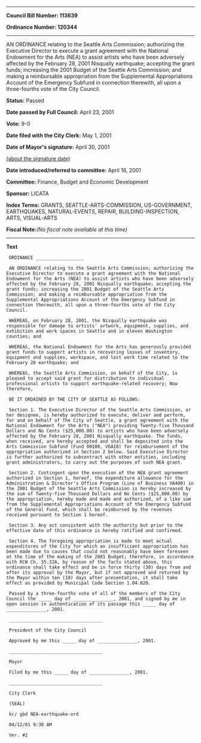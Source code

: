 

********

**Council Bill Number: 113639**
   
**Ordinance Number: 120344**
********

 AN ORDINANCE relating to the Seattle Arts Commission; authorizing the Executive Director to execute a grant agreement with the National Endowment for the Arts (NEA) to assist artists who have been adversely affected by the February 28, 2001 Nisqually earthquake; accepting the grant funds; increasing the 2001 Budget of the Seattle Arts Commission; and making a reimbursable appropriation from the Supplemental Appropriations Account of the Emergency Subfund in connection therewith, all upon a three-fourths vote of the City Council.

**Status:** Passed
   
**Date passed by Full Council:** April 23, 2001
   
**Vote:** 9-0
   
**Date filed with the City Clerk:** May 1, 2001
   
**Date of Mayor's signature:** April 30, 2001
   
[(about the signature date)](/~public/approvaldate.htm)
   
   
   
**Date introduced/referred to committee:** April 16, 2001
   
**Committee:** Finance, Budget and Economic Development
   
**Sponsor:** LICATA
   
   
**Index Terms:** GRANTS, SEATTLE-ARTS-COMMISSION, US-GOVERNMENT, EARTHQUAKES, NATURAL-EVENTS, REPAIR, BUILDING-INSPECTION, ARTS, VISUAL-ARTS

**Fiscal Note:**_(No fiscal note available at this time)_

********

**Text**
   
```
 ORDINANCE __________________

 AN ORDINANCE relating to the Seattle Arts Commission; authorizing the Executive Director to execute a grant agreement with the National Endowment for the Arts (NEA) to assist artists who have been adversely affected by the February 28, 2001 Nisqually earthquake; accepting the grant funds; increasing the 2001 Budget of the Seattle Arts Commission; and making a reimbursable appropriation from the Supplemental Appropriations Account of the Emergency Subfund in connection therewith, all upon a three-fourths vote of the City Council.

 WHEREAS, on February 28, 2001, the Nisqually earthquake was responsible for damage to artists' artwork, equipment, supplies, and exhibition and work spaces in Seattle and in eleven Washington counties; and

 WHEREAS, the National Endowment for the Arts has generously provided grant funds to support artists in recovering losses of inventory, equipment and supplies, workspace, and lost work time related to the February 28 earthquake; and

 WHEREAS, the Seattle Arts Commission, on behalf of the City, is pleased to accept said grant for distribution to individual professional artists to support earthquake-related recovery; Now therefore,

 BE IT ORDAINED BY THE CITY OF SEATTLE AS FOLLOWS:

 Section 1. The Executive Director of the Seattle Arts Commission, or her designee, is hereby authorized to execute, deliver and perform, for and on behalf of The City of Seattle, a grant agreement with the National Endowment for the Arts ("NEA") providing Twenty-five Thousand Dollars and No Cents ($25,000.00) to artists who have been adversely affected by the February 28, 2001 Nisqually earthquake. The funds, when received, are hereby accepted and shall be deposited into the Arts Commission Subfund (Fund 00100, V6A10) for reimbursement of the appropriation authorized in Section 2 below. Said Executive Director is further authorized to subcontract with other entities, including grant administrators, to carry out the purposes of such NEA grant.

 Section 2. Contingent upon the execution of the NEA grant agreement authorized in Section 1, hereof, the expenditure allowance for the Administration & Director's Office Program (Line of Business VA400) in the 2001 Budget of the Seattle Arts Commission is hereby increased by the sum of Twenty-five Thousand Dollars and No Cents ($25,000.00) by the appropriation, hereby made and made and authorized, of a like sum from the Supplemental Appropriations Account of the Emergency Subfund of the General Fund, which shall be reimbursed by the revenues received pursuant to Section 1 hereof.

 Section 3. Any act consistent with the authority but prior to the effective date of this ordinance is hereby ratified and confirmed.

 Section 4. The foregoing appropriation is made to meet actual expenditures of the City for which an insufficient appropriation has been made due to causes that could not reasonably have been foreseen at the time of the making of the 2001 Budget; therefore, in accordance with RCW Ch. 35.32A, by reason of the facts stated above, this ordinance shall take effect and be in force thirty (30) days from and after its approval by the Mayor, but if not approved and returned by the Mayor within ten (10) days after presentation, it shall take effect as provided by Municipal Code Section 1.04.020.

 Passed by a three-fourths vote of all of the members of the City Council the _____ day of _______________, 2001, and signed by me in open session in authentication of its passage this _____ day of _______________, 2001.

 ___________________________________

 President of the City Council

 Approved by me this _____ day of _______________, 2001.

 ___________________________________

 Mayor

 Filed by me this _____ day of _______________, 2001.

 ___________________________________

 City Clerk

 (SEAL)

 kc/ gbd NEA-earthquake-ord

 04/12/01 9:30 AM

 Ver. #2

```
